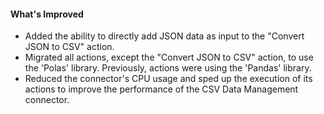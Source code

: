 #### What's Improved

- Added the ability to directly add JSON data as input to the "Convert JSON to CSV" action.
- Migrated all actions, except the "Convert JSON to CSV" action, to use the 'Polas' library. Previously, actions were using the 'Pandas' library.
- Reduced the connector's CPU usage and sped up the execution of its actions to improve the performance of the CSV Data Management connector. 